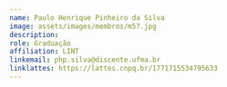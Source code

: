 ```yaml
---
name: Paulo Henrique Pinheiro da Silva
image: assets/images/membros/m57.jpg
description: 
role: Graduação
affiliation: LINT
linkemail: php.silva@discente.ufma.br
linklattes: https://lattes.cnpq.br/1771715534795633
---
```


